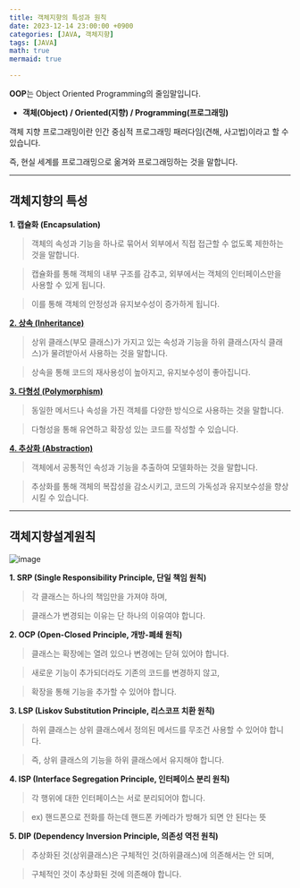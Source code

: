 ```yaml
---
title: 객체지향의 특성과 원칙
date: 2023-12-14 23:00:00 +0900
categories: [JAVA, 객체지향]
tags: [JAVA]
math: true
mermaid: true

---
```

**OOP**는 Object Oriented Programming의 줄임말입니다.

- **객체(Object) / Oriented(지향) / Programming(프로그래밍)**

객체 지향 프로그래밍이란 인간 중심적 프로그래밍 패러다임(견해, 사고법)이라고 할 수 있습니다.

즉, 현실 세계를 프로그래밍으로 옮겨와 프로그래밍하는 것을 말합니다.

<hr>

## **객체지향의 특성**

**1. 캡슐화 (Encapsulation)**

> 객체의 속성과 기능을 하나로 묶어서 외부에서 직접 접근할 수 없도록 제한하는 것을 말합니다.

> 캡슐화를 통해 객체의 내부 구조를 감추고, 외부에서는 객체의 인터페이스만을 사용할 수 있게 됩니다. 

> 이를 통해 객체의 안정성과 유지보수성이 증가하게 됩니다.

**[2. 상속 (Inheritance)](https://ararp1006.github.io/posts/%EC%83%81%EC%86%8D/)**

> 상위 클래스(부모 클래스)가 가지고 있는 속성과 기능을 하위 클래스(자식 클래스)가 물려받아서 사용하는 것을 말합니다. 

> 상속을 통해 코드의 재사용성이 높아지고, 유지보수성이 좋아집니다.

**[3. 다형성 (Polymorphism)](https://ararp1006.github.io/posts/%EB%8B%A4%ED%98%95%EC%84%B1/)**

> 동일한 메서드나 속성을 가진 객체를 다양한 방식으로 사용하는 것을 말합니다. 

> 다형성을 통해 유연하고 확장성 있는 코드를 작성할 수 있습니다.

**[4. 추상화 (Abstraction)](https://ararp1006.github.io/posts/%EC%B6%94%EC%83%81%ED%99%94/)**

> 객체에서 공통적인 속성과 기능을 추출하여 모델화하는 것을 말합니다. 

> 추상화를 통해 객체의 복잡성을 감소시키고, 코드의 가독성과 유지보수성을 향상시킬 수 있습니다.

<hr>

## **객체지향설계원칙**

![image](https://github.com/ararp1006/Algorithm/assets/130068083/28346d5b-d530-4157-83f4-038bef29067a)


**1. SRP (Single Responsibility Principle, 단일 책임 원칙)**
> 각 클래스는 하나의 책임만을 가져야 하며, 
    
> 클래스가 변경되는 이유는 단 하나의 이유여야 합니다.
    
**2. OCP (Open-Closed Principle, 개방-폐쇄 원칙)**

> 클래스는 확장에는 열려 있으나 변경에는 닫혀 있어야 합니다. 
    
> 새로운 기능이 추가되더라도 기존의 코드를 변경하지 않고, 
    
> 확장을 통해 기능을 추가할 수 있어야 합니다.
    
**3. LSP (Liskov Substitution Principle, 리스코프 치환 원칙)**

> 하위 클래스는 상위 클래스에서 정의된 메서드를 무조건 사용할 수 있어야 합니다. 
    
> 즉, 상위 클래스의 기능을 하위 클래스에서 유지해야 합니다.
    
**4. ISP (Interface Segregation Principle, 인터페이스 분리 원칙)**

> 각 행위에 대한 인터페이스는 서로 분리되어야 합니다.

> ex) 핸드폰으로 전화를 하는데 핸드폰 카메라가 방해가 되면 안 된다는 뜻
    
**5. DIP (Dependency Inversion Principle, 의존성 역전 원칙)**
> 추상화된 것(상위클래스)은 구체적인 것(하위클래스)에 의존해서는 안 되며, 
    
> 구체적인 것이 추상화된 것에 의존해야 합니다.



